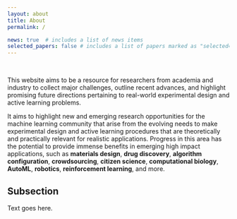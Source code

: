 ```yaml
---
layout: about
title: About
permalink: /

news: true  # includes a list of news items
selected_papers: false # includes a list of papers marked as "selected={true}"
---
```


<br/>

This website aims to be a resource for researchers from academia and industry to collect
major challenges, outline recent advances, and highlight promising future directions
pertaining to real-world experimental design and active learning problems.

It aims to highlight new and emerging research opportunities for the machine learning
community that arise from the evolving needs to make experimental design and active
learning procedures that are theoretically and practically relevant for realistic
applications. Progress in this area has the potential to provide immense benefits in
emerging high impact applications, such as **materials design**, **drug discovery**,
**algorithm configuration**, **crowdsourcing**, **citizen science**, **computational
biology**, **AutoML**, **robotics**, **reinforcement learning**, and more.

## Subsection

Text goes here.
